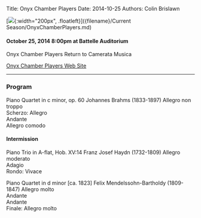 Title: Onyx Chamber Players 
Date: 2014-10-25
Authors: Colin Brislawn


[![ ]({filename}/images/OnyxMerge200.jpg){:width="200px", .floatleft}]({filename}/Current Season/OnyxChamberPlayers.md)

#### October 25, 2014 8:00pm at Battelle Auditorium

Onyx Chamber Players Return to Camerata Musica 

[Onyx Chamber Players Web Site](http://onyxchamberplayers.com/)

---

### Program
	
Piano Quartet in c minor, op. 60 	Johannes Brahms (1833-1897)
Allegro non troppo 	
Scherzo: Allegro 	
Andante 	
Allegro comodo 	

#### Intermission

Piano Trio in A-flat, Hob. XV:14 	Franz Josef Haydn (1732-1809)
Allegro moderato 	
Adagio 	
Rondo: Vivace 	
	
Piano Quartet in d minor [ca. 1823] 	Felix Mendelssohn-Bartholdy (1809-1847)
Allegro molto 	
Andante 	
Andante 	
Finale: Allegro molto 	